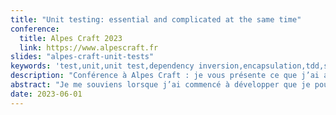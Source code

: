 ```yaml
---
title: "Unit testing: essential and complicated at the same time"
conference: 
  title: Alpes Craft 2023
  link: https://www.alpescraft.fr
slides: "alpes-craft-unit-tests"
keywords: 'test,unit,unit test,dependency inversion,encapsulation,tdd,srp,composition,coupling'
description: "Conférence à Alpes Craft : je vous présente ce que j’ai appris durant ces dernières années afin de faciliter l’écriture de vos tests. Lorsque j’ai commencé à développer, je pouvais coder pendant des heures sans exécuter mon code. La suite était moins marrante, je passais des heures à le débugger. J’ai découvert les tests par la suite et j’ai rapidement compris les avantages qu’ils apportaient."
abstract: "Je me souviens lorsque j’ai commencé à développer que je pouvais coder pendant des heures sans exécuter mon code. La suite était moins marrante, je passais des heures à le débugger. J’ai découvert les tests par la suite et j’ai rapidement compris les avantages qu’ils apportaient. Cependant, ça n’a pas été facile d’écrire mes premiers tests. On peut commettre beaucoup d'erreurs qui les rendent difficiles à écrire et à maintenir. Je souhaite vous présenter ce que j’ai appris durant ces dernières années afin de faciliter l’écriture de vos tests."
date: 2023-06-01
---
```

